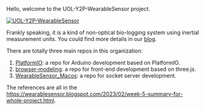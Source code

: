 Hello, welcome to the UOL-Y2P-WearableSensor project.

[![UOL-Y2P-WearableSensor](https://img.youtube.com/vi/BtlxjvaMq8Y/0.jpg)](https://youtu.be/BtlxjvaMq8Y)

Frankly speaking, it is a kind of non-optical bio-logging system using inertial measurement units. You could find more details in our [blog](https://wearablesensor.blogspot.com/).

There are totally three main repos in this organization:
1. [PlatformIO](https://github.com/UOL-Y2P-WearableSensor/PlatformIO): a repo for Arduino development based on PlatformIO.
2. [browser-modeling](https://github.com/UOL-Y2P-WearableSensor/browser-modeling): a repo for front-end development based on three.js.
3. [WearableSensor_Macos](https://github.com/UOL-Y2P-WearableSensor/WearableSensor_Macos): a repo for socket server development.

The references are all in the https://wearablesensor.blogspot.com/2023/02/week-5-summary-for-whole-project.html. 
